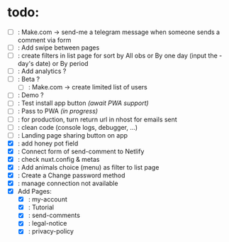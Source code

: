 # todo: 
- [ ] : Make.com -> send-me a telegram message when someone sends a comment via form
- [ ] : Add swipe between pages
- [ ] : create filters in list page for sort by All obs or By one day (input the - day's date) or By period
- [ ] : Add analytics ?
- [ ] : Beta ?
  - [ ] : Make.com -> create limited list of users
- [ ] : Demo ?
- [ ] : Test install app button *(await PWA support)*
- [ ] : Pass to PWA *(in progress)*
- [ ] : for production, turn return url in nhost for emails sent
- [ ] : clean code (console logs, debugger, ...)
- [ ] : Landing page sharing button on app
- [x] : add honey pot field
- [x] : Connect form of send-comment to Netlify
- [x] : check nuxt.config & metas
- [x] : Add animals choice (menu) as filter to list page
- [x] : Create a Change password method
- [x] : manage connection not available
- [x] Add Pages:
  - [x] : my-account
  - [x] : Tutorial
  - [x] : send-comments
  - [x] : legal-notice
  - [x] : privacy-policy
